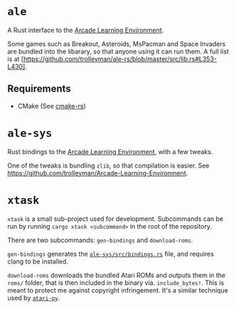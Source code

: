 # `ale`
A Rust interface to the [Arcade Learning Environment](https://github.com/mgbellemare/Arcade-Learning-Environment).

Some games such as Breakout, Asteroids, MsPacman and Space Invaders are bundled into the libarary, so that anyone using it can run them. A full list is at [https://github.com/trolleyman/ale-rs/blob/master/src/lib.rs#L353-L430].

## Requirements
- CMake (See [cmake-rs](https://github.com/alexcrichton/cmake-rs))

# `ale-sys`
Rust bindings to the [Arcade Learning Environment](https://github.com/mgbellemare/Arcade-Learning-Environment), with a few tweaks.

One of the tweaks is bundling `zlib`, so that compilation is easier. See https://github.com/trolleyman/Arcade-Learning-Environment.

# `xtask`
`xtask` is a small sub-project used for development. Subcommands can be run by running `cargo xtask <subcommand>` in the root of the repository.

There are two subcommands: `gen-bindings` and `download-roms`.

`gen-bindings` generates the [`ale-sys/src/bindings.rs`](ale-sys/src/bindings.rs) file, and requires clang to be installed.

`download-roms` downloads the bundled Atari ROMs and outputs them in the `roms/` folder, that is then included in the binary via. `include_bytes!`. This is meant to protect me against copyright infringement. It's a similar technique used by [`atari-py`](https://github.com/openai/atari-py).
